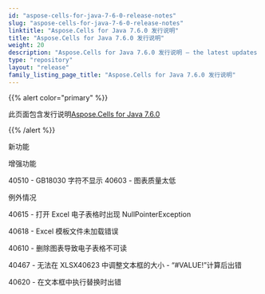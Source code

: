 ```yaml
---
id: "aspose-cells-for-java-7-6-0-release-notes"
slug: "aspose-cells-for-java-7-6-0-release-notes"
linktitle: "Aspose.Cells for Java 7.6.0 发行说明"
title: "Aspose.Cells for Java 7.6.0 发行说明"
weight: 20
description: "Aspose.Cells for Java 7.6.0 发行说明 – the latest updates and fixes."
type: "repository"
layout: "release"
family_listing_page_title: "Aspose.Cells for Java 7.6.0 发行说明"
---
```

{{% alert color="primary" %}} 

此页面包含发行说明[Aspose.Cells for Java 7.6.0](https://releases.aspose.com/cells/java/new-releases/aspose.cells-for-java-7.6.0/)

{{% /alert %}} 

新功能

增强功能

40510 - GB18030 字符不显示 40603 - 图表质量太低

例外情况

40615 - 打开 Excel 电子表格时出现 NullPointerException

 40618 - Excel 模板文件未加载错误

40610 - 删除图表导致电子表格不可读

40467 - 无法在 XLSX40623 中调整文本框的大小 - “#VALUE!”计算后出错

40620 - 在文本框中执行替换时出错
